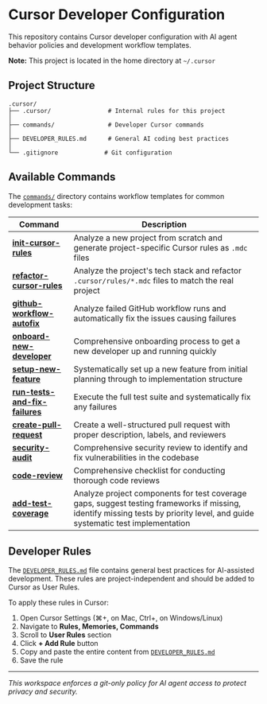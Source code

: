 # Cursor Developer Configuration

This repository contains Cursor developer configuration with AI agent behavior policies and development workflow templates.

**Note:** This project is located in the home directory at `~/.cursor`

## Project Structure

```
.cursor/
├── .cursor/                # Internal rules for this project
│
├── commands/               # Developer Cursor commands
│
├── DEVELOPER_RULES.md      # General AI coding best practices
│
└── .gitignore             # Git configuration
```

## Available Commands

The [`commands/`](commands/) directory contains workflow templates for common development tasks:

| Command | Description |
|---------|-------------|
| [**init-cursor-rules**](commands/init-cursor-rules.md) | Analyze a new project from scratch and generate project-specific Cursor rules as `.mdc` files |
| [**refactor-cursor-rules**](commands/refactor-cursor-rules.md) | Analyze the project's tech stack and refactor `.cursor/rules/*.mdc` files to match the real project |
| [**github-workflow-autofix**](commands/github-workflow-autofix.md) | Analyze failed GitHub workflow runs and automatically fix the issues causing failures |
| [**onboard-new-developer**](commands/onboard-new-developer.md) | Comprehensive onboarding process to get a new developer up and running quickly |
| [**setup-new-feature**](commands/setup-new-feature.md) | Systematically set up a new feature from initial planning through to implementation structure |
| [**run-tests-and-fix-failures**](commands/run-tests-and-fix-failures.md) | Execute the full test suite and systematically fix any failures |
| [**create-pull-request**](commands/create-pull-request.md) | Create a well-structured pull request with proper description, labels, and reviewers |
| [**security-audit**](commands/security-audit.md) | Comprehensive security review to identify and fix vulnerabilities in the codebase |
| [**code-review**](commands/code-review.md) | Comprehensive checklist for conducting thorough code reviews |
| [**add-test-coverage**](commands/add-test-coverage.md) | Analyze project components for test coverage gaps, suggest testing frameworks if missing, identify missing tests by priority level, and guide systematic test implementation |

## Developer Rules

The [`DEVELOPER_RULES.md`](DEVELOPER_RULES.md) file contains general best practices for AI-assisted development. These rules are project-independent and should be added to Cursor as User Rules.

To apply these rules in Cursor:
1. Open Cursor Settings (⌘+, on Mac, Ctrl+, on Windows/Linux)
2. Navigate to **Rules, Memories, Commands**
3. Scroll to **User Rules** section
4. Click **+ Add Rule** button
5. Copy and paste the entire content from [`DEVELOPER_RULES.md`](DEVELOPER_RULES.md)
6. Save the rule

---

*This workspace enforces a git-only policy for AI agent access to protect privacy and security.*
